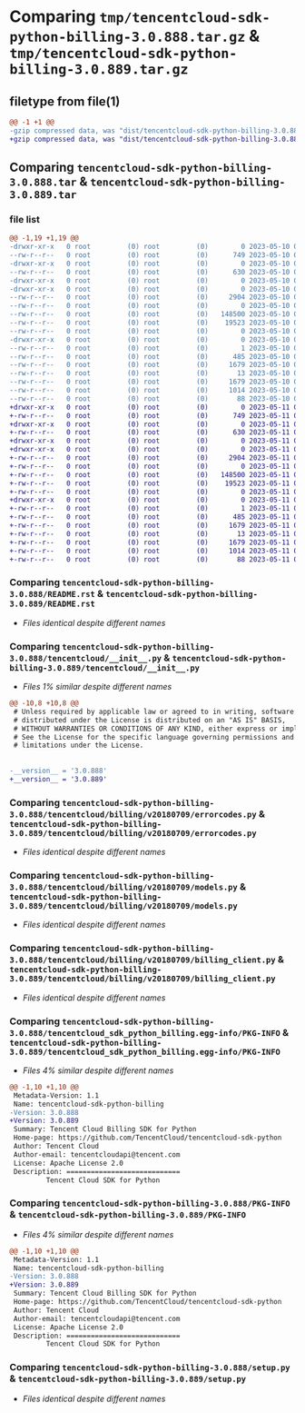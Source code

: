 # Comparing `tmp/tencentcloud-sdk-python-billing-3.0.888.tar.gz` & `tmp/tencentcloud-sdk-python-billing-3.0.889.tar.gz`

## filetype from file(1)

```diff
@@ -1 +1 @@
-gzip compressed data, was "dist/tencentcloud-sdk-python-billing-3.0.888.tar", last modified: Wed May 10 01:50:06 2023, max compression
+gzip compressed data, was "dist/tencentcloud-sdk-python-billing-3.0.889.tar", last modified: Thu May 11 02:22:22 2023, max compression
```

## Comparing `tencentcloud-sdk-python-billing-3.0.888.tar` & `tencentcloud-sdk-python-billing-3.0.889.tar`

### file list

```diff
@@ -1,19 +1,19 @@
-drwxr-xr-x   0 root         (0) root         (0)        0 2023-05-10 01:50:06.000000 tencentcloud-sdk-python-billing-3.0.888/
--rw-r--r--   0 root         (0) root         (0)      749 2023-05-10 01:50:06.000000 tencentcloud-sdk-python-billing-3.0.888/README.rst
-drwxr-xr-x   0 root         (0) root         (0)        0 2023-05-10 01:50:06.000000 tencentcloud-sdk-python-billing-3.0.888/tencentcloud/
--rw-r--r--   0 root         (0) root         (0)      630 2023-05-10 01:50:06.000000 tencentcloud-sdk-python-billing-3.0.888/tencentcloud/__init__.py
-drwxr-xr-x   0 root         (0) root         (0)        0 2023-05-10 01:50:06.000000 tencentcloud-sdk-python-billing-3.0.888/tencentcloud/billing/
-drwxr-xr-x   0 root         (0) root         (0)        0 2023-05-10 01:50:06.000000 tencentcloud-sdk-python-billing-3.0.888/tencentcloud/billing/v20180709/
--rw-r--r--   0 root         (0) root         (0)     2904 2023-05-10 01:50:06.000000 tencentcloud-sdk-python-billing-3.0.888/tencentcloud/billing/v20180709/errorcodes.py
--rw-r--r--   0 root         (0) root         (0)        0 2023-05-10 01:50:06.000000 tencentcloud-sdk-python-billing-3.0.888/tencentcloud/billing/v20180709/__init__.py
--rw-r--r--   0 root         (0) root         (0)   148500 2023-05-10 01:50:06.000000 tencentcloud-sdk-python-billing-3.0.888/tencentcloud/billing/v20180709/models.py
--rw-r--r--   0 root         (0) root         (0)    19523 2023-05-10 01:50:06.000000 tencentcloud-sdk-python-billing-3.0.888/tencentcloud/billing/v20180709/billing_client.py
--rw-r--r--   0 root         (0) root         (0)        0 2023-05-10 01:50:06.000000 tencentcloud-sdk-python-billing-3.0.888/tencentcloud/billing/__init__.py
-drwxr-xr-x   0 root         (0) root         (0)        0 2023-05-10 01:50:06.000000 tencentcloud-sdk-python-billing-3.0.888/tencentcloud_sdk_python_billing.egg-info/
--rw-r--r--   0 root         (0) root         (0)        1 2023-05-10 01:50:06.000000 tencentcloud-sdk-python-billing-3.0.888/tencentcloud_sdk_python_billing.egg-info/dependency_links.txt
--rw-r--r--   0 root         (0) root         (0)      485 2023-05-10 01:50:06.000000 tencentcloud-sdk-python-billing-3.0.888/tencentcloud_sdk_python_billing.egg-info/SOURCES.txt
--rw-r--r--   0 root         (0) root         (0)     1679 2023-05-10 01:50:06.000000 tencentcloud-sdk-python-billing-3.0.888/tencentcloud_sdk_python_billing.egg-info/PKG-INFO
--rw-r--r--   0 root         (0) root         (0)       13 2023-05-10 01:50:06.000000 tencentcloud-sdk-python-billing-3.0.888/tencentcloud_sdk_python_billing.egg-info/top_level.txt
--rw-r--r--   0 root         (0) root         (0)     1679 2023-05-10 01:50:06.000000 tencentcloud-sdk-python-billing-3.0.888/PKG-INFO
--rw-r--r--   0 root         (0) root         (0)     1014 2023-05-10 01:50:06.000000 tencentcloud-sdk-python-billing-3.0.888/setup.py
--rw-r--r--   0 root         (0) root         (0)       88 2023-05-10 01:50:06.000000 tencentcloud-sdk-python-billing-3.0.888/setup.cfg
+drwxr-xr-x   0 root         (0) root         (0)        0 2023-05-11 02:22:22.000000 tencentcloud-sdk-python-billing-3.0.889/
+-rw-r--r--   0 root         (0) root         (0)      749 2023-05-11 02:22:22.000000 tencentcloud-sdk-python-billing-3.0.889/README.rst
+drwxr-xr-x   0 root         (0) root         (0)        0 2023-05-11 02:22:22.000000 tencentcloud-sdk-python-billing-3.0.889/tencentcloud/
+-rw-r--r--   0 root         (0) root         (0)      630 2023-05-11 02:22:22.000000 tencentcloud-sdk-python-billing-3.0.889/tencentcloud/__init__.py
+drwxr-xr-x   0 root         (0) root         (0)        0 2023-05-11 02:22:22.000000 tencentcloud-sdk-python-billing-3.0.889/tencentcloud/billing/
+drwxr-xr-x   0 root         (0) root         (0)        0 2023-05-11 02:22:22.000000 tencentcloud-sdk-python-billing-3.0.889/tencentcloud/billing/v20180709/
+-rw-r--r--   0 root         (0) root         (0)     2904 2023-05-11 02:22:22.000000 tencentcloud-sdk-python-billing-3.0.889/tencentcloud/billing/v20180709/errorcodes.py
+-rw-r--r--   0 root         (0) root         (0)        0 2023-05-11 02:22:22.000000 tencentcloud-sdk-python-billing-3.0.889/tencentcloud/billing/v20180709/__init__.py
+-rw-r--r--   0 root         (0) root         (0)   148500 2023-05-11 02:22:22.000000 tencentcloud-sdk-python-billing-3.0.889/tencentcloud/billing/v20180709/models.py
+-rw-r--r--   0 root         (0) root         (0)    19523 2023-05-11 02:22:22.000000 tencentcloud-sdk-python-billing-3.0.889/tencentcloud/billing/v20180709/billing_client.py
+-rw-r--r--   0 root         (0) root         (0)        0 2023-05-11 02:22:22.000000 tencentcloud-sdk-python-billing-3.0.889/tencentcloud/billing/__init__.py
+drwxr-xr-x   0 root         (0) root         (0)        0 2023-05-11 02:22:22.000000 tencentcloud-sdk-python-billing-3.0.889/tencentcloud_sdk_python_billing.egg-info/
+-rw-r--r--   0 root         (0) root         (0)        1 2023-05-11 02:22:22.000000 tencentcloud-sdk-python-billing-3.0.889/tencentcloud_sdk_python_billing.egg-info/dependency_links.txt
+-rw-r--r--   0 root         (0) root         (0)      485 2023-05-11 02:22:22.000000 tencentcloud-sdk-python-billing-3.0.889/tencentcloud_sdk_python_billing.egg-info/SOURCES.txt
+-rw-r--r--   0 root         (0) root         (0)     1679 2023-05-11 02:22:22.000000 tencentcloud-sdk-python-billing-3.0.889/tencentcloud_sdk_python_billing.egg-info/PKG-INFO
+-rw-r--r--   0 root         (0) root         (0)       13 2023-05-11 02:22:22.000000 tencentcloud-sdk-python-billing-3.0.889/tencentcloud_sdk_python_billing.egg-info/top_level.txt
+-rw-r--r--   0 root         (0) root         (0)     1679 2023-05-11 02:22:22.000000 tencentcloud-sdk-python-billing-3.0.889/PKG-INFO
+-rw-r--r--   0 root         (0) root         (0)     1014 2023-05-11 02:22:22.000000 tencentcloud-sdk-python-billing-3.0.889/setup.py
+-rw-r--r--   0 root         (0) root         (0)       88 2023-05-11 02:22:22.000000 tencentcloud-sdk-python-billing-3.0.889/setup.cfg
```

### Comparing `tencentcloud-sdk-python-billing-3.0.888/README.rst` & `tencentcloud-sdk-python-billing-3.0.889/README.rst`

 * *Files identical despite different names*

### Comparing `tencentcloud-sdk-python-billing-3.0.888/tencentcloud/__init__.py` & `tencentcloud-sdk-python-billing-3.0.889/tencentcloud/__init__.py`

 * *Files 1% similar despite different names*

```diff
@@ -10,8 +10,8 @@
 # Unless required by applicable law or agreed to in writing, software
 # distributed under the License is distributed on an "AS IS" BASIS,
 # WITHOUT WARRANTIES OR CONDITIONS OF ANY KIND, either express or implied.
 # See the License for the specific language governing permissions and
 # limitations under the License.
 
 
-__version__ = '3.0.888'
+__version__ = '3.0.889'
```

### Comparing `tencentcloud-sdk-python-billing-3.0.888/tencentcloud/billing/v20180709/errorcodes.py` & `tencentcloud-sdk-python-billing-3.0.889/tencentcloud/billing/v20180709/errorcodes.py`

 * *Files identical despite different names*

### Comparing `tencentcloud-sdk-python-billing-3.0.888/tencentcloud/billing/v20180709/models.py` & `tencentcloud-sdk-python-billing-3.0.889/tencentcloud/billing/v20180709/models.py`

 * *Files identical despite different names*

### Comparing `tencentcloud-sdk-python-billing-3.0.888/tencentcloud/billing/v20180709/billing_client.py` & `tencentcloud-sdk-python-billing-3.0.889/tencentcloud/billing/v20180709/billing_client.py`

 * *Files identical despite different names*

### Comparing `tencentcloud-sdk-python-billing-3.0.888/tencentcloud_sdk_python_billing.egg-info/PKG-INFO` & `tencentcloud-sdk-python-billing-3.0.889/tencentcloud_sdk_python_billing.egg-info/PKG-INFO`

 * *Files 4% similar despite different names*

```diff
@@ -1,10 +1,10 @@
 Metadata-Version: 1.1
 Name: tencentcloud-sdk-python-billing
-Version: 3.0.888
+Version: 3.0.889
 Summary: Tencent Cloud Billing SDK for Python
 Home-page: https://github.com/TencentCloud/tencentcloud-sdk-python
 Author: Tencent Cloud
 Author-email: tencentcloudapi@tencent.com
 License: Apache License 2.0
 Description: ============================
         Tencent Cloud SDK for Python
```

### Comparing `tencentcloud-sdk-python-billing-3.0.888/PKG-INFO` & `tencentcloud-sdk-python-billing-3.0.889/PKG-INFO`

 * *Files 4% similar despite different names*

```diff
@@ -1,10 +1,10 @@
 Metadata-Version: 1.1
 Name: tencentcloud-sdk-python-billing
-Version: 3.0.888
+Version: 3.0.889
 Summary: Tencent Cloud Billing SDK for Python
 Home-page: https://github.com/TencentCloud/tencentcloud-sdk-python
 Author: Tencent Cloud
 Author-email: tencentcloudapi@tencent.com
 License: Apache License 2.0
 Description: ============================
         Tencent Cloud SDK for Python
```

### Comparing `tencentcloud-sdk-python-billing-3.0.888/setup.py` & `tencentcloud-sdk-python-billing-3.0.889/setup.py`

 * *Files identical despite different names*

